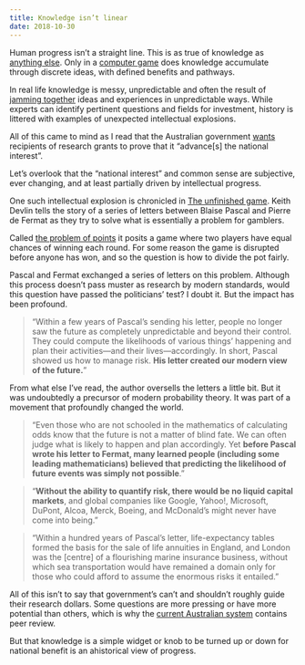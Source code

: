 ```yaml
---
title: Knowledge isn’t linear
date: 2018-10-30
---
```


<!--kg-card-begin: html--><p>Human progress isn’t a straight line. This is as true of knowledge as <a href="https://www.goodreads.com/quotes/111013-the-arc-of-the-moral-universe-is-long-but-it">anything else</a>. Only in a <a href="https://civ6.gamepedia.com/Technology">computer game</a> does knowledge accumulate through discrete ideas, with defined benefits and pathways.</p>
<p>In real life knowledge is messy, unpredictable and often the result of <a href="https://joshnicholas.com/there-is-a-limit-to-your-creative-potential/">jamming together</a> ideas and experiences in unpredictable ways. While experts can identify pertinent questions and fields for investment, history is littered with examples of unexpected intellectual explosions.</p>
<p>All of this came to mind as I read that the Australian government <a href="https://www.theguardian.com/australia-news/2018/oct/31/academics-will-have-to-pass-national-interest-test-for-public-funding-coalition-says">wants</a> recipients of research grants to prove that it “advance[s] the national interest”.</p>
<p>Let’s overlook that the “national interest” and common sense are subjective, ever changing, and at least partially driven by intellectual progress.</p>
<p>One such intellectual explosion is chronicled in <a href="https://www.goodreads.com/book/show/35388235">The unfinished game</a>. Keith Devlin tells the story of a series of letters between Blaise Pascal and Pierre de Fermat as they try to solve what is essentially a problem for gamblers.</p>
<p>Called <a href="https://en.wikipedia.org/wiki/Problem_of_points">the problem of points</a> it posits a game where two players have equal chances of winning each round. For some reason the game is disrupted before anyone has won, and so the question is how to divide the pot fairly.</p>
<p>Pascal and Fermat exchanged a series of letters on this problem. Although this process doesn&#8217;t pass muster as research by modern standards, would this question have passed the politicians&#8217; test? I doubt it. But the impact has been profound.</p>
<blockquote><p>“Within a few years of Pascal’s sending his letter, people no longer saw the future as completely unpredictable and beyond their control. They could compute the likelihoods of various things’ happening and plan their activities—and their lives—accordingly. In short, Pascal showed us how to manage risk. <strong>His letter created our modern view of the future.</strong>”</p>
</blockquote>
<p>From what else I&#8217;ve read, the author oversells the letters a little bit. But it was undoubtedly a precursor of modern probability theory. It was part of a movement that profoundly changed the world.</p>
<blockquote><p>“Even those who are not schooled in the mathematics of calculating odds know that the future is not a matter of blind fate. We can often judge what is likely to happen and plan accordingly. Yet <strong>before Pascal wrote his letter to Fermat, many learned people (including some leading mathematicians) believed that predicting the likelihood of future events was simply not possible</strong>.”</p>
</blockquote>
<p><!----></p>
<blockquote><p>&#8220;<strong>Without the ability to quantify risk, there would be no liquid capital markets</strong>, and global companies like Google, Yahoo!, Microsoft, DuPont, Alcoa, Merck, Boeing, and McDonald’s might never have come into being.&#8221;</p>
</blockquote>
<p><!----></p>
<blockquote><p>&#8220;Within a hundred years of Pascal’s letter, life-expectancy tables formed the basis for the sale of life annuities in England, and London was the [centre] of a flourishing marine insurance business, without which sea transportation would have remained a domain only for those who could afford to assume the enormous risks it entailed.&#8221;</p>
</blockquote>
<p>All of this isn’t to say that government&#8217;s can’t and shouldn&#8217;t roughly guide their research dollars. Some questions are more pressing or have more potential than others, which is why the <a href="https://theconversation.com/if-youre-going-to-ridicule-research-do-your-homework-64238">current Australian system</a> contains peer review.</p>
<p>But that knowledge is a simple widget or knob to be turned up or down for national benefit is an ahistorical view of progress.</p>
<!--kg-card-end: html-->